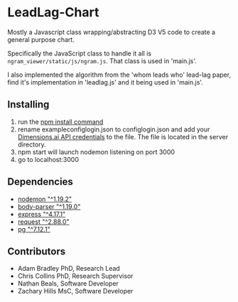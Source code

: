 # LeadLag-Chart

Mostly a Javascript class wrapping/abstracting D3 V5 code to create a general purpose chart.

Specifically the JavaScript class to handle it all is `ngram_viewer/static/js/ngram.js`. That class is used in 'main.js'.

I also implemented the algorithm from the 'whom leads who' lead-lag paper, find it's implementation in 'leadlag.js' and it being used in 'main.js'.

## Installing

1. run the [npm install command](https://docs.npmjs.com/cli/install)
2. rename exampleconfiglogin.json to configlogin.json and add your [Dimensions.ai API credentials](https://www.dimensions.ai/dimensions-apis/) to the file. The file is located in the server directory.
3. npm start will launch nodemon listening on port 3000
4. go to localhost:3000

## Dependencies

- [nodemon "^1.19.2"](https://www.npmjs.com/package/nodemon)
- [body-parser "^1.19.0"](https://www.npmjs.com/package/body-parser)
- [express "^4.17.1"](https://www.npmjs.com/package/express)
- [request "^2.88.0"](https://www.npmjs.com/package/request)
- [pg "^7.12.1"](https://www.npmjs.com/package/pg)

## Contributors

- Adam Bradley PhD, Research Lead
- Chris Collins PhD, Research Supervisor
- Nathan Beals, Software Developer
- Zachary Hills MsC, Software Developer
